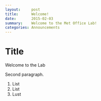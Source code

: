 ```yaml
---
layout:     post
title:      Welcome!
date:       2015-02-03
summary:    Welcome to the Met Office Lab!
categories: Announcements
---
```


# Title

Welcome to the Lab

Second paragraph.

1. List
2. List
1. Lust
